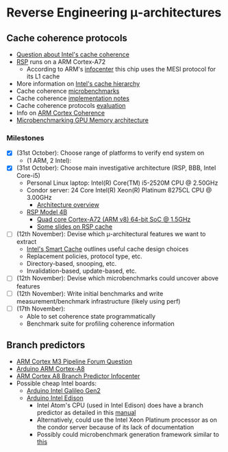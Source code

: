 # Reverse Engineering μ-architectures
## Cache coherence protocols
- [Question about Intel's cache coherence](https://software.intel.com/en-us/forums/intel-moderncode-for-parallel-architectures/topic/777852)
- [RSP](https://www.raspberrypi.org/products/raspberry-pi-4-model-b/specifications/) runs on a ARM Cortex-A72
  - According to ARM's [infocenter](http://infocenter.arm.com/help/index.jsp?topic=/com.arm.doc.100095_0003_06_en/Chunk905102933.html) this chip uses the MESI protocol for its L1 cache
- More information on [Intel's cache hierarchy](https://stackoverflow.com/questions/28891349/how-are-the-modern-intel-cpu-l3-caches-organized)
- Cache coherence [microbenchmarks](https://pdfs.semanticscholar.org/1d32/09cc498254eac8fc1fea0afd8a4d285b0be9.pdf)
- Cache coherence [implementation notes](http://lastweek.io/notes/cache_coherence/)
- Cache coherence protocols [evaluation](https://dl.acm.org/citation.cfm?id=6514)
- Info on [ARM Cortex Coherence](https://www.blackhat.com/docs/eu-16/materials/eu-16-Lipp-ARMageddon-How-Your-Smartphone-CPU-Breaks-Software-Level-Security-And-Privacy-wp.pdf)
- [Microbenchmarking GPU Memory architecture](https://arxiv.org/pdf/1509.02308.pdf)

### Milestones
- [x] (31st October): Choose range of platforms to verify end system on
    * (1 ARM, 2 Intel):
- [x] (31st October): Choose main investigative architecture (RSP, BBB, Intel Core-i5)
    * Personal Linux laptop: Intel(R) Core(TM) i5-2520M CPU @ 2.50GHz
    * Condor server: 24 Core Intel(R) Xeon(R) Platinum 8275CL CPU @ 3.00GHz
      * [Architecture overview](https://software.intel.com/en-us/articles/intel-xeon-processor-scalable-family-technical-overview)
    * [RSP Model 4B](https://www.raspberrypi.org/products/raspberry-pi-4-model-b/specifications/)
       * [Quad core Cortex-A72 (ARM v8) 64-bit SoC @ 1.5GHz](http://infocenter.arm.com/help/topic/com.arm.doc.100095_0003_06_en/cortex_a72_mpcore_trm_100095_0003_06_en.pdf)
       * [Some slides on RSP cache](https://cseweb.ucsd.edu/classes/wi17/cse237A-a/handouts/03.mem.pdf)
- [ ] (12th November): Devise which μ-architectural features we want to extract
  - [Intel's Smart Cache](https://software.intel.com/en-us/articles/software-techniques-for-shared-cache-multi-core-systems/?wapkw=smart+cache) outlines useful cache design choices
  - Replacement policies, protocol type, etc.
  - Directory-based, snooping, etc.
  - Invalidation-based, update-based, etc.
- [ ] (12th November): Devise which microbenchmarks could uncover above features
- [ ] (12th November): Write initial benchmarks and write measurement/benchmark infrastructure (likely using perf)
- [ ] (17th November):
  - Able to set coherence state programmatically
  - Benchmark suite for profiling coherence information

## Branch predictors
- [ARM Cortex M3 Pipeline Forum Question](https://community.arm.com/developer/ip-products/processors/f/cortex-m-forum/3190/cortex-m3-pipeline-stages-branch-prediction)
- [Arduino ARM Cortex-A8](https://www.arduino.cc/en/Main/ArduinoBoardTre)
- [ARM Cortex A8 Branch Predictor Infocenter](http://infocenter.arm.com/help/index.jsp?topic=/com.arm.doc.ddi0337e/CACDJFCF.html#)
- Possible cheap Intel boards:
  - [Arduino Intel Galileo Gen2](https://www.arduino.cc/en/ArduinoCertified/IntelGalileoGen2)
  - [Arduino Intel Edison](https://www.arduino.cc/en/ArduinoCertified/IntelEdison)
    - Intel Atom's CPU (used in Intel Edison) does have a branch predictor as detailed in this [manual](https://www.intel.com/content/dam/www/public/us/en/documents/manuals/64-ia-32-architectures-optimization-manual.pdf)
    - Alternatively, could use the Intel Xeon Platinum processor as on the condor server because of its lack of documentation
    - Possibly could microbenchmark generation framework similar to [this](https://ieeexplore.ieee.org/abstract/document/7818338/)
